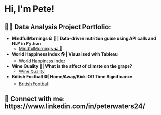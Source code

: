 <h1>Hi, I'm Pete!

<h2>👨‍💻 Data Analysis Project Portfolio:
</h2>

- <b>MindfulMornings ☯️ 🍏 | Data-driven nutrition guide using API calls and NLP in Python</b>
  - [MindfulMornings ☯️ 🍏](https://github.com/Peter-Waters/MindfulMornings)
- <b> World Happiness Index 🌎 | Visualised with Tableau</b>
  - [World Happiness Index](https://public.tableau.com/views/WorldHappinessIndex_16909112800340/WHIdashboard?:language=en-GB&:display_count=n&:origin=viz_share_link) 
- <b>Wine Quality 🍷| What is the affect of climate on the grape?</b>
  - [Wine Quality](https://github.com/Peter-Waters/Wine-Quality)
- <b>British Football ⚽| Home/Away/Kick-Off Time Significance</b>
  - [British Football](https://github.com/Peter-Waters/British_Football_Analysis)

<h2> 🤳 Connect with me: https://www.linkedin.com/in/peterwaters24/ </h2>



<!--
**joshmadakor1/joshmadakor1** is a ✨ _special_ ✨ repository because its `README.md` (this file) appears on your GitHub profile.

Here are some ideas to get you started:

- 🔭 I’m currently working on ...
- 🌱 I’m currently learning ...
- 👯 I’m looking to collaborate on ...
- 🤔 I’m looking for help with ...
- 💬 Ask me about ...
- 📫 How to reach me: ...
- 😄 Pronouns: ...
- ⚡ Fun fact: ...
-->
